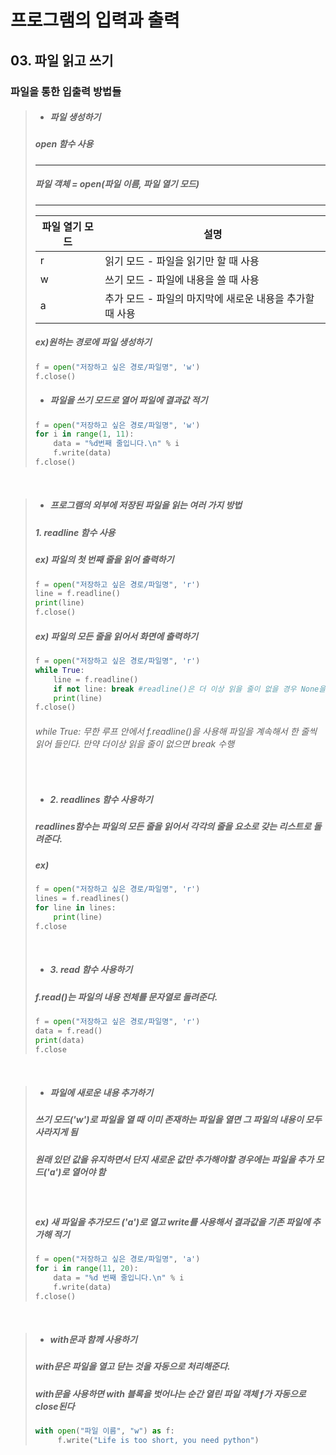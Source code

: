 # 프로그램의 입력과 출력
## 03. 파일 읽고 쓰기
### 파일을 통한 입출력 방법들
> + ##### 파일 생성하기
> ##### open 함수 사용
> ---
> ##### 파일 객체 = open(파일 이름, 파일 열기 모드)
> ---
>|파일 열기 모드|설명|
>|------|---|
>|r|읽기 모드 - 파일을 읽기만 할 때 사용|
>|w|쓰기 모드 - 파일에 내용을 쓸 때 사용|
>|a|추가 모드 - 파일의 마지막에 새로운 내용을 추가할 때 사용|
>##### ex)원하는 경로에 파일 생성하기
> ```python
> f = open("저장하고 싶은 경로/파일명", 'w')
> f.close()
> ```
> + ##### 파일을 쓰기 모드로 열어 파일에 결과값 적기
> ```python
> f = open("저장하고 싶은 경로/파일명", 'w')
> for i in range(1, 11):
>     data = "%d번째 줄입니다.\n" % i
>     f.write(data)
> f.close()
> ```
 &nbsp;
> + ##### 프로그램의 외부에 저장된 파일을 읽는 여러 가지 방법
> ##### 1. readline 함수 사용
> ##### ex) 파일의 첫 번째 줄을 읽어 출력하기
> ```python
> f = open("저장하고 싶은 경로/파일명", 'r')
> line = f.readline()
> print(line)
> f.close()
> ``` 
>  ##### ex) 파일의 모든 줄을 읽어서 화면에 출력하기
> ```python
> f = open("저장하고 싶은 경로/파일명", 'r')
> while True:
>     line = f.readline()
>     if not line: break #readline()은 더 이상 읽을 줄이 없을 경우 None을 출력함
>     print(line)
> f.close()
> ``` 
> ###### while True: 무한 루프 안에서 f.readline()을 사용해 파일을 계속해서 한 줄씩 읽어 들인다. 만약 더이상 읽을 줄이 없으면 break 수행
 >&nbsp;
 > + ##### 2. readlines 함수 사용하기
 > ##### readlines함수는 파일의 모든 줄을 읽어서 각각의 줄을 요소로 갖는 리스트로 돌려준다.
 > ##### ex)
> ```python
> f = open("저장하고 싶은 경로/파일명", 'r')
> lines = f.readlines()
> for line in lines:
>     print(line)
> f.close
> ``` 
> &nbsp;
> + ##### 3. read 함수 사용하기
> ##### f.read()는 파일의 내용 전체를 문자열로 돌려준다.
> ```python
> f = open("저장하고 싶은 경로/파일명", 'r')
> data = f.read()
> print(data)
> f.close
> ``` 
 &nbsp;
 > + ##### 파일에 새로운 내용 추가하기
 > ##### 쓰기 모드('w')로 파일을 열 때 이미 존재하는 파일을 열면 그 파일의 내용이 모두 사라지게 됨
 > ##### 원래 있던 값을 유지하면서 단지 새로운 값만 추가해야할 경우에는 파일을 추가 모드('a')로 열어야 함
 >&nbsp;
 >##### ex) 새 파일을 추가모드 ('a')로 열고 write를 사용해서 결과값을 기존 파일에 추가해 적기
> ```python
> f = open("저장하고 싶은 경로/파일명", 'a')
> for i in range(11, 20):
>     data = "%d 번째 줄입니다.\n" % i
>     f.write(data)
> f.close()
> ``` 
&nbsp;
>+ ##### with문과 함께 사용하기
> ##### with문은 파일을 열고 닫는 것을 자동으로 처리해준다.
> ##### with문을 사용하면 with 블록을 벗어나는 순간 열린 파일 객체 f가 자동으로 close된다
> ```python
> with open("파일 이름", "w") as f:
>      f.write("Life is too short, you need python")
> ```  